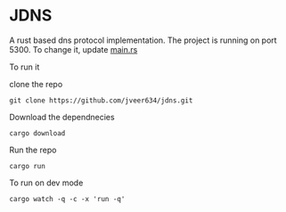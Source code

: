 # JDNS

A rust based dns protocol implementation. The project is running on port 5300. To change it, update [main.rs](/src/main.rs)

To run it

clone the repo
```
git clone https://github.com/jveer634/jdns.git
```

Download the dependnecies
```
cargo download
```

Run the repo
```
cargo run
```

To run on dev mode
```
cargo watch -q -c -x 'run -q'
```
